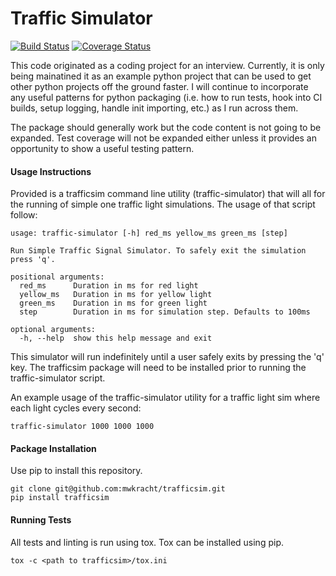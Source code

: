 # Traffic Simulator

[![Build Status](https://travis-ci.org/mwkracht/homecomp.svg?branch=master)](https://travis-ci.org/mwkracht/homecomp)
[![Coverage Status](https://coveralls.io/repos/github/mwkracht/homecomp/badge.svg?branch=master)](https://coveralls.io/github/mwkracht/homecomp?branch=master)

This code originated as a coding project for an interview. Currently, it is only being mainatined it as an example python project that can be used to get other python projects off the ground faster. I will continue to incorporate any useful patterns for python packaging (i.e. how to run tests, hook into CI builds, setup logging, handle init importing, etc.) as I run across them.

The package should generally work but the code content is not going to be expanded. Test coverage will not be expanded either unless it provides an opportunity to show a useful testing pattern.

#### Usage Instructions

Provided is a trafficsim command line utility (traffic-simulator) that will all for the running of simple one traffic light simulations. The usage of that script follow:

```shell
usage: traffic-simulator [-h] red_ms yellow_ms green_ms [step]

Run Simple Traffic Signal Simulator. To safely exit the simulation press 'q'.

positional arguments:
  red_ms      Duration in ms for red light
  yellow_ms   Duration in ms for yellow light
  green_ms    Duration in ms for green light
  step        Duration in ms for simulation step. Defaults to 100ms

optional arguments:
  -h, --help  show this help message and exit
```

This simulator will run indefinitely until a user safely exits by pressing the 'q' key. The trafficsim package will need to be installed prior to running the traffic-simulator script.

An example usage of the traffic-simulator utility for a traffic light sim where each light cycles every second:

```shell
traffic-simulator 1000 1000 1000
```

#### Package Installation

Use pip to install this repository.

```shell
git clone git@github.com:mwkracht/trafficsim.git
pip install trafficsim
```

#### Running Tests

All tests and linting is run using tox. Tox can be installed using pip.

```shell
tox -c <path to trafficsim>/tox.ini
```

